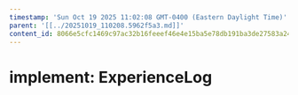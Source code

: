 ```yaml
---
timestamp: 'Sun Oct 19 2025 11:02:08 GMT-0400 (Eastern Daylight Time)'
parent: '[[../20251019_110208.5962f5a3.md]]'
content_id: 8066e5cfc1469c97ac32b16feeef46e4e15ba5e78db191ba3de27583a241a04c
---
```


# implement: ExperienceLog
